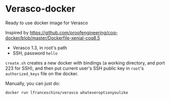 # Verasco-docker
Ready to use docker image for Verasco

Inspired by https://github.com/proofengineering/coq-docker/blob/master/Dockerfile-xenial-coq8.5

 - Verasco 1.3, in root's path
 - SSH, password `hello`

`create.sh` creates a new docker with bindings (a working directory, and port 223 for SSH), and then put current user's SSH public key in `root`'s `authorized_keys` file on the docker.

Manually, you can just do:
```bash
docker run lfranceschino/verasco whateveroptionyoulike
```
